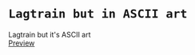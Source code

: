 # `Lagtrain but in ASCII art`
Lagtrain but it's ASCII art <br />
[Preview](https://youtu.be/UnIhRpIT7nc)
